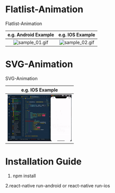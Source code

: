 # Flatlist-Animation

Flatlist-Animation

|e.g. Android Example|e.g. IOS Example|
|:---:|:---:|
|<img src="./androidSample.gif" alt="sample_01.gif" width="200px" /> | <img src="./iosSample.gif" alt="sample_02.gif" width="200px" />|


# SVG-Animation

SVG-Animation

|e.g. IOS Example|
|:---:|
|<img src="./womensday.gif" alt="WomensDay_new.gif" width="200px" />|




# Installation Guide

1. npm install

 2.react-native run-android or react-native run-ios



